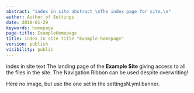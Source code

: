```yaml
---
abstract: "index in site abstract \nThe index page for site.\n"
author: Author of Settings
date: 2010-01-29
keywords: homepage
page-title: ExampleHomepage
title: index in site title "Example homepage"
version: publish
visibility: public
---
```

index in site text The landing page of the **Example Site** giving access to all the files in the site. The Navigation Ribbon can be used despite overwriting! 

Here no image, but use the one set in the settingsN.yml banner.